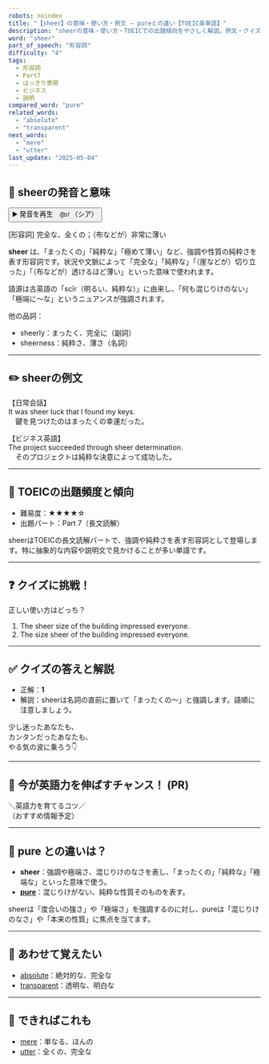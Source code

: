 ```yaml
---
robots: noindex
title: "【sheer】の意味・使い方・例文 ― pureとの違い【TOEIC英単語】"
description: "sheerの意味・使い方・TOEICでの出題傾向をやさしく解説。例文・クイズ付きでpureとの違いもわかりやすく学べます。"
word: "sheer"
part_of_speech: "形容詞"
difficulty: "4"
tags:
  - 形容詞
  - Part7
  - はっきり表現
  - ビジネス
  - 説明
compared_word: "pure"
related_words:
  - "absolute"
  - "transparent"
next_words:
  - "mere"
  - "utter"
last_update: "2025-05-04"
---
```


## 🔰 sheerの発音と意味

<button class="play-audio" onclick="playTTS('sheer')">
  <span class="play-audio-main">
    ▶️ 発音を再生　/ʃɪr/
  </span>
  <span class="play-audio-sub">
    （シア）
  </span>
</button>

[形容詞] 完全な、全くの；（布などが）非常に薄い

**sheer** は、「まったくの」「純粋な」「極めて薄い」など、強調や性質の純粋さを表す形容詞です。状況や文脈によって「完全な」「純粋な」「（崖などが）切り立った」「（布などが）透けるほど薄い」といった意味で使われます。

語源は古英語の「scīr（明るい、純粋な）」に由来し、「何も混じりけのない」「極端に～な」というニュアンスが強調されます。

他の品詞：  
- sheerly：まったく、完全に（副詞）
- sheerness：純粋さ、薄さ（名詞）

---

## ✏️ sheerの例文

【日常会話】  
It was sheer luck that I found my keys.  
　鍵を見つけたのはまったくの幸運だった。

【ビジネス英語】  
The project succeeded through sheer determination.  
　そのプロジェクトは純粋な決意によって成功した。

---

## 🎯 TOEICの出題頻度と傾向

- 難易度：★★★★☆
- 出題パート：Part 7（長文読解）

sheerはTOEICの長文読解パートで、強調や純粋さを表す形容詞として登場します。特に抽象的な内容や説明文で見かけることが多い単語です。

---

## ❓ クイズに挑戦！

正しい使い方はどっち？

1. The sheer size of the building impressed everyone.  
2. The size sheer of the building impressed everyone.

---

## ✅ クイズの答えと解説

- 正解：**1**
- 解説：sheerは名詞の直前に置いて「まったくの～」と強調します。語順に注意しましょう。

少し迷ったあなたも、  
カンタンだったあなたも、  
やる気の波に乗ろう👇️

---

## 🚀 今が英語力を伸ばすチャンス！ (PR)

<div class="info-center">
＼英語力を育てるコツ／<br>  
（おすすめ情報予定）
</div>

---

## 🤔  pure との違いは？

- **sheer**：強調や極端さ、混じりけのなさを表し、「まったくの」「純粋な」「極端な」といった意味で使う。
- **[pure](/pure)**：混じりけがない、純粋な性質そのものを表す。

sheerは「度合いの強さ」や「極端さ」を強調するのに対し、pureは「混じりけのなさ」や「本来の性質」に焦点を当てます。

---

## 🧩 あわせて覚えたい

- [absolute](/absolute)：絶対的な、完全な
- [transparent](/transparent)：透明な、明白な

---

## 📖 できればこれも

- [mere](/mere)：単なる、ほんの
- [utter](/utter)：全くの、完全な

<!-- cvid: aid37_bid04 -->
